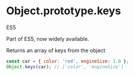 # Object.prototype.keys

<div class="spec es5">ES5</div>


Part of ES5, now widely available.

Returns an array of keys from the object

```javascript
const car = { color: 'red', engineSize: 1.0 };
Object.keys(car); // ['color', 'engineSize']
```
